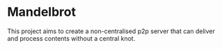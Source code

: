 # Mandelbrot
This project aims to create a non-centralised p2p server that can deliver and process contents without a central knot.
